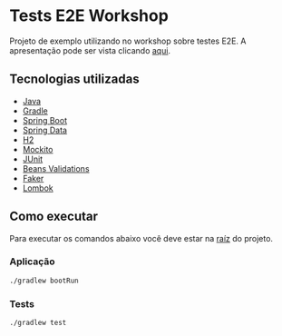 # Tests E2E Workshop

Projeto de exemplo utilizando no workshop sobre testes E2E. A apresentação pode ser vista clicando [aqui](https://wellington3110.github.io/testse2eworkshop-presentation/).

## Tecnologias utilizadas

- [Java](https://www.java.com/en/)
- [Gradle](https://gradle.org/)
- [Spring Boot](https://projects.spring.io/spring-boot/)
- [Spring Data](https://spring.io/projects/spring-data)
- [H2](https://www.h2database.com/)
- [Mockito](https://site.mockito.org/)
- [JUnit](https://junit.org/junit5/)
- [Beans Validations](https://beanvalidation.org/)
- [Faker](https://github.com/DiUS/java-faker)
- [Lombok](https://projectlombok.org/)

## Como executar

Para executar os comandos abaixo você deve estar na [raíz](.) do projeto.

### Aplicação

```bash
./gradlew bootRun
```

### Tests
```bash
./gradlew test
```
